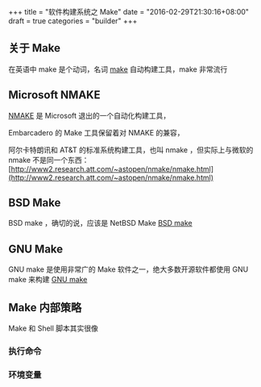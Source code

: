 +++
title = "软件构建系统之 Make"
date = "2016-02-29T21:30:16+08:00"
draft = true
categories = "builder"
+++

## 关于 Make
在英语中 make 是个动词，名词
[make](https://en.wikipedia.org/wiki/Make_%28software%29) 自动构建工具，make 非常流行


## Microsoft NMAKE
[NMAKE](https://github.com/fstudio/nmake) 是 Microsoft 退出的一个自动化构建工具，


Embarcadero 的 Make 工具保留着对 NMAKE 的兼容，

阿尔卡特朗讯和  AT&T 的标准系统构建工具，也叫 nmake ，但实际上与微软的 nmake 不是同一个东西：   
[http://www2.research.att.com/~astopen/nmake/nmake.html](http://www2.research.att.com/~astopen/nmake/nmake.html)     


## BSD Make
BSD make ，确切的说，应该是 NetBSD Make
[BSD make](https://github.com/fstudio/bmake)   

## GNU Make
GNU make 是使用非常广的 Make 软件之一，绝大多数开源软件都使用 GNU make 来构建
[GNU make](https://github.com/fstudio/make)


## Make 内部策略
Make 和 Shell 脚本其实很像

### 执行命令

### 环境变量
